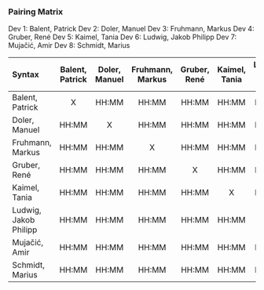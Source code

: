 ### Pairing Matrix
Dev 1: Balent, Patrick
Dev 2: Doler, Manuel
Dev 3: Fruhmann, Markus
Dev 4: Gruber, René
Dev 5: Kaimel, Tania
Dev 6: Ludwig, Jakob Philipp
Dev 7: Mujačić, Amir
Dev 8: Schmidt, Marius


| Syntax      | Balent, Patrick   	  | Doler, Manuel  	  | Fruhmann, Markus   	  | Gruber, René   	  | Kaimel, Tania   	  | Ludwig, Jakob Philipp   	  | Mujačić, Amir   	  | Schmidt, Marius   	  |
| :---        |    :----:   |    :----:   |    :----:   |    :----:   |    :----:   |    :----:   |    :----:   |    :----:   |
| Balent, Patrick      | X           | HH:MM       | HH:MM       | HH:MM       | HH:MM       | HH:MM       | HH:MM       | HH:MM       |
| Doler, Manuel       | HH:MM       | X           | HH:MM       | HH:MM       | HH:MM       | HH:MM       | HH:MM       | HH:MM       |
| Fruhmann, Markus      | HH:MM       | HH:MM       | X           | HH:MM       | HH:MM       | HH:MM       | HH:MM       | HH:MM       |
| Gruber, René       | HH:MM       | HH:MM       | HH:MM       | X           | HH:MM       | HH:MM       | HH:MM       | HH:MM       |
| Kaimel, Tania       | HH:MM       | HH:MM       | HH:MM       | HH:MM       | X           | HH:MM       | HH:MM       | HH:MM       |
| Ludwig, Jakob Philipp       | HH:MM       | HH:MM       | HH:MM       | HH:MM       | HH:MM       | X           | HH:MM       | HH:MM       |
| Mujačić, Amir      | HH:MM       | HH:MM       | HH:MM       | HH:MM       | HH:MM       | HH:MM       | X           | HH:MM       |
| Schmidt, Marius       | HH:MM       | HH:MM       | HH:MM       | HH:MM       | HH:MM       | HH:MM       | HH:MM       | X           |
